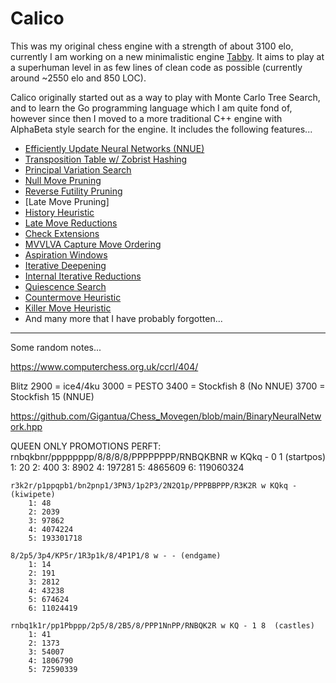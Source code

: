 # Calico

This was my original chess engine with a strength of about 3100 elo, currently I am working on a new minimalistic engine [Tabby](https://github.com/ffloof/Tabby/). It aims to play at a superhuman level in as few lines of clean code as possible (currently around ~2550 elo and 850 LOC).

Calico originally started out as a way to play with Monte Carlo Tree Search, and to learn the Go programming language which I am quite fond of, however since then I moved to a more traditional C++ engine with AlphaBeta style search for the engine. It includes the following features...

- [Efficiently Update Neural Networks (NNUE)](https://www.chessprogramming.org/NNUE)
- [Transposition Table w/ Zobrist Hashing](https://www.chessprogramming.org/Transposition_Table)
- [Principal Variation Search](https://www.chessprogramming.org/Principal_Variation_Search)
- [Null Move Pruning](https://www.chessprogramming.org/Null_Move_Pruning)
- [Reverse Futility Pruning](https://www.chessprogramming.org/Reverse_Futility_Pruning)
- [Late Move Pruning]
- [History Heuristic](https://www.chessprogramming.org/History_Heuristic)
- [Late Move Reductions](https://www.chessprogramming.org/Late_Move_Reductions)
- [Check Extensions](https://www.chessprogramming.org/Check_Extensions)
- [MVVLVA Capture Move Ordering](https://www.chessprogramming.org/MVV-LVA)
- [Aspiration Windows](https://www.chessprogramming.org/Aspiration_Windows)
- [Iterative Deepening](https://www.chessprogramming.org/Iterative_Deepening)
- [Internal Iterative Reductions](https://www.chessprogramming.org/Internal_Iterative_Reductions)
- [Quiescence Search](https://www.chessprogramming.org/Quiescence_Search)
- [Countermove Heuristic](https://www.chessprogramming.org/Countermove_Heuristic)
- [Killer Move Heuristic](https://www.chessprogramming.org/Killer_Heuristic)
- And many more that I have probably forgotten...

---

Some random notes...

https://www.computerchess.org.uk/ccrl/404/

Blitz
2900 = ice4/4ku
3000 = PESTO
3400 = Stockfish 8 (No NNUE)
3700 = Stockfish 15 (NNUE)

https://github.com/Gigantua/Chess_Movegen/blob/main/BinaryNeuralNetwork.hpp

QUEEN ONLY PROMOTIONS PERFT:
    rnbqkbnr/pppppppp/8/8/8/8/PPPPPPPP/RNBQKBNR w KQkq - 0 1 (startpos)
        1: 20
        2: 400
        3: 8902
        4: 197281
        5: 4865609
        6: 119060324

    r3k2r/p1ppqpb1/bn2pnp1/3PN3/1p2P3/2N2Q1p/PPPBBPPP/R3K2R w KQkq - (kiwipete)
        1: 48
        2: 2039
        3: 97862
        4: 4074224
        5: 193301718

    8/2p5/3p4/KP5r/1R3p1k/8/4P1P1/8 w - - (endgame)
        1: 14
        2: 191
        3: 2812
        4: 43238
        5: 674624
        6: 11024419

    rnbq1k1r/pp1Pbppp/2p5/8/2B5/8/PPP1NnPP/RNBQK2R w KQ - 1 8  (castles)
        1: 41
        2: 1373
        3: 54007
        4: 1806790
        5: 72590339

